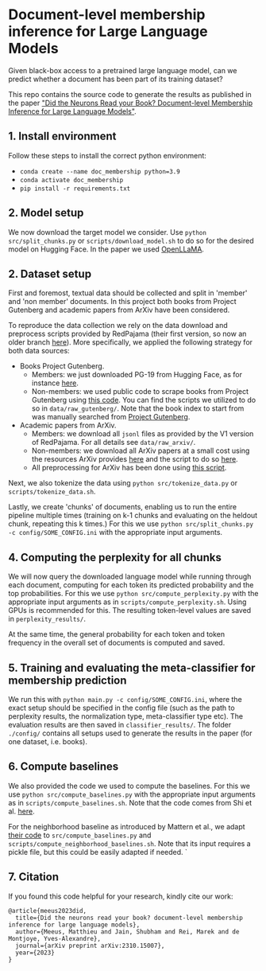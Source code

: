 # Document-level membership inference for Large Language Models

Given black-box access to a pretrained large language model, can we predict whether a document has been part of its training dataset? 

This repo contains the source code to generate the results as published in the paper ["Did the Neurons Read your Book? Document-level Membership Inference for Large Language Models"](https://arxiv.org/pdf/2310.15007). 

## 1. Install environment

Follow these steps to install the correct python environment:
- `conda create --name doc_membership python=3.9`
- `conda activate doc_membership`
- `pip install -r requirements.txt`

## 2. Model setup

We now download the target model we consider. Use `python src/split_chunks.py` or `scripts/download_model.sh` to do so for the desired model on Hugging Face. In the paper we used [OpenLLaMA](https://huggingface.co/openlm-research/open_llama_7b).

## 2. Dataset setup

First and foremost, textual data should be collected and split in 'member' and 'non member' documents. In this project both books from Project Gutenberg and academic papers from ArXiv have been considered. 

To reproduce the data collection we rely on the data download and preprocess scripts provided by RedPajama (their first version, so now an older branch [here](https://github.com/togethercomputer/RedPajama-Data/tree/rp_v1)). More specifically, we applied the following strategy for both data sources:
- Books Project Gutenberg. 
    - Members: we just downloaded PG-19 from Hugging Face, as for instance [here](https://huggingface.co/datasets/deepmind/pg19).
    - Non-members: we used public code to scrape books from Project Gutenberg using [this code](https://github.com/kpully/gutenberg_scraper). You can find the scripts we utilized to do so in `data/raw_gutenberg/`. Note that the book index to start from was manually searched from [Project Gutenberg](https://www.gutenberg.org/). 
- Academic papers from ArXiv. 
    - Members: we download all `jsonl` files as provided by the V1 version of RedPajama. For all details see `data/raw_arxiv/`.
    - Non-members: we download all ArXiv papers at a small cost using the resources ArXiv provides [here](https://info.arxiv.org/help/bulk_data_s3.html) and the script to do so [here](https://github.com/togethercomputer/RedPajama-Data/blob/rp_v1/data_prep/arxiv/run_download.py).
    - All preprocessing for ArXiv has been done using [this script](https://github.com/togethercomputer/RedPajama-Data/blob/rp_v1/data_prep/arxiv/run_clean.py).

Next, we also tokenize the data using `python src/tokenize_data.py` or `scripts/tokenize_data.sh`.

Lastly, we create 'chunks' of documents, enabling us to run the entire pipeline multiple times (training on k-1 chunks and evaluating on the heldout chunk, repeating this k times.)
For this we use `python src/split_chunks.py -c config/SOME_CONFIG.ini` with the appropriate input arguments. 

## 4. Computing the perplexity for all chunks

We will now query the downloaded language model while running through each document, computing for each token its predicted probability and the top probabilities. 
For this we use `python src/compute_perplexity.py` with the appropriate input arguments as in `scripts/compute_perplexity.sh`. Using GPUs is recommended for this. 
The resulting token-level values are saved in `perplexity_results/`. 

At the same time, the general probability for each token and token frequency in the overall set of documents is computed and saved. 

## 5. Training and evaluating the meta-classifier for membership prediction

We run this with `python main.py -c config/SOME_CONFIG.ini`, where the exact setup should be specified in the config file (such as the path to perplexity results, the normalization type, meta-classifier type etc). 
The evaluation results are then saved in `classifier_results/`. The folder `./config/` contains all setups used to generate the results in the paper (for one dataset, i.e. books). 

## 6. Compute baselines

We also provided the code we used to compute the baselines. For this we use `python src/compute_baselines.py` with the appropriate input arguments as in `scripts/compute_baselines.sh`. Note that the code comes from Shi et al. [here](https://github.com/swj0419/detect-pretrain-code).

For the neighborhood baseline as introduced by Mattern et al., we adapt [their code](https://github.com/mireshghallah/neighborhood-curvature-mia) to `src/compute_baselines.py` and `scripts/compute_neighborhood_baselines.sh`. Note that its input requires a pickle file, but this could be easily adapted if needed. `

## 7. Citation

If you found this code helpful for your research, kindly cite our work: 

```
@article{meeus2023did,
  title={Did the neurons read your book? document-level membership inference for large language models},
  author={Meeus, Matthieu and Jain, Shubham and Rei, Marek and de Montjoye, Yves-Alexandre},
  journal={arXiv preprint arXiv:2310.15007},
  year={2023}
}
```